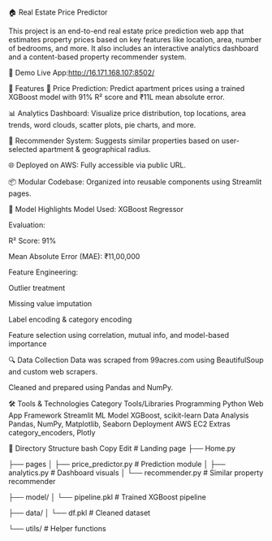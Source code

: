 🏠 Real Estate Price Predictor

This project is an end-to-end real estate price prediction web app that estimates property prices based on key features like location, area, number of bedrooms, and more. It also includes an interactive analytics dashboard and a content-based property recommender system.

🚀 Demo
Live App:http://16.171.168.107:8502/

📌 Features
🔮 Price Prediction: Predict apartment prices using a trained XGBoost model with 91% R² score and ₹11L mean absolute error.

📊 Analytics Dashboard: Visualize price distribution, top locations, area trends, word clouds, scatter plots, pie charts, and more.

🧠 Recommender System: Suggests similar properties based on user-selected apartment & geographical radius.

🌐 Deployed on AWS: Fully accessible via public URL.

📦 Modular Codebase: Organized into reusable components using Streamlit pages.

🧠 Model Highlights
Model Used: XGBoost Regressor

Evaluation:

R² Score: 91%

Mean Absolute Error (MAE): ₹11,00,000

Feature Engineering:

Outlier treatment

Missing value imputation

Label encoding & category encoding

Feature selection using correlation, mutual info, and model-based importance

🔍 Data Collection
Data was scraped from 99acres.com using BeautifulSoup and custom web scrapers.

Cleaned and prepared using Pandas and NumPy.

🛠 Tools & Technologies
Category	Tools/Libraries
Programming	Python
Web App Framework	Streamlit
ML Model	XGBoost, scikit-learn
Data Analysis	Pandas, NumPy, Matplotlib, Seaborn
Deployment	AWS EC2
Extras	category_encoders,  Plotly

📁 Directory Structure
bash
Copy
Edit # Landing page
├── Home.py 

├── pages
│   ├── price_predictor.py # Prediction module
│   ├── analytics.py       # Dashboard visuals
│   └── recommender.py     # Similar property recommender


├── model/
│   └── pipeline.pkl       # Trained XGBoost pipeline

├── data/
│   └── df.pkl # Cleaned dataset

└── utils/                 # Helper functions
